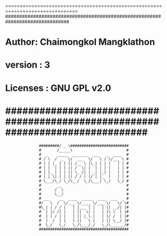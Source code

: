 ===============================================================================
###############################################################################
# Author: Chaimongkol Mangklathon
# version : 3
# Licenses : GNU GPL v2.0
###############################################################################
===============================================================================

                   #########/ _ \##########################
                   #       /_____\                        #
                   #  _    _____  _______  ___   _  ____  #
                   # / \  /  _  \/  ___  \/   \ / \/___ \ #
                   # | | |_ | | || /__ \ |\_| | | |   | | #
                   # | |  | | | || /  \| |  | | | |   | | #
                   # | |_ | | | || \_ /| | _| |_| |   | | #
                   # | | \| | | || / / | |/ | |_  |   | | #
                   # \___/\_/ \_/\__/  \_/\___| \_/   \_/ #
                   #       __                             #
                   #      /  \                            #
                   #      \__/                            #
                   # ___    __  ____  _____  ____  ___  _ #
                   #/   \  /  \/___ \/____ \/___ \/   \/ \#
                   #\_| | / / |   | |___ | |   | || __/| |#
                   #  | |/ /| |   | ||  \| |   | |\ \  | |#
                   #  | | / | |   | || |_\ |   | |/ /  | |#
                   #  |  /  | |   | ||   \ |   | || \__/ |#
                   #  \_/   \_/   \_/\___/_/   \_/\______/#
                   ########################################
